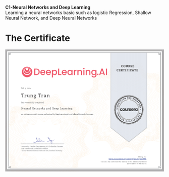 **C1-Neural Networks and Deep Learning**  
Learning a neural networks basic such as logistic Regression, Shallow Neural Network, and Deep Neural Networks

# The Certificate  
![Alt text](https://github.com/J3rryTr/Coursera_DL_Specialization/blob/main/C1%20-%20Neural%20Networks%20and%20Deep%20Learning/C1.png)